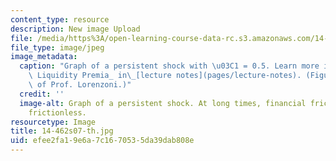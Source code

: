 ```yaml
---
content_type: resource
description: New image Upload
file: /media/https%3A/open-learning-course-data-rc.s3.amazonaws.com/14-462-advanced-macroeconomics-ii-spring-2007/efee2fa19e6a7c1670535da39dab808e_14-462s07-th.jpg
file_type: image/jpeg
image_metadata:
  caption: "Graph of a persistent shock with \u03C1 = 0.5. Learn more in _Countercyclical\
    \ Liquidity Premia_ in\_[lecture notes](pages/lecture-notes). (Figure courtesy\
    \ of Prof. Lorenzoni.)"
  credit: ''
  image-alt: Graph of a persistent shock. At long times, financial frictions approaches
    frictionless.
resourcetype: Image
title: 14-462s07-th.jpg
uid: efee2fa1-9e6a-7c16-7053-5da39dab808e
---
```

